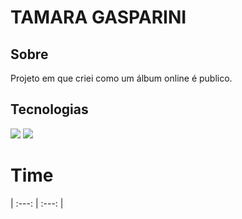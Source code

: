 <h1>TAMARA GASPARINI</h1>

<h2>Sobre</h2>
<p>Projeto em que criei como um álbum online é publico.</p>

## Tecnologias
<div>
    <img src="https://img.shields.io/badge/HTML-239120?style=for-the-badge&logo=html5&logoColor=white">
    <img src="https://img.shields.io/badge/CSS-239120?style=for-the-badge&logo=css3&logoColor=white">
</div>

# Time
| :---: | :---: |